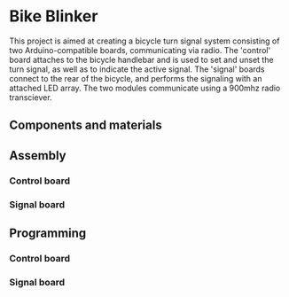 # Bike Blinker
This project is aimed at creating a bicycle turn signal system consisting of two Arduino-compatible boards, communicating via radio. The 'control' board attaches to the bicycle handlebar and is used to set and unset the turn signal, as well as to indicate the active signal. The 'signal' boards connect to the rear of the bicycle, and performs the signaling with an attached LED array. The two modules communicate using a 900mhz radio transciever.

## Components and materials
## Assembly
### Control board
### Signal board
## Programming
### Control board
### Signal board